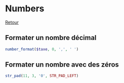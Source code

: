 # Numbers

[Retour](../readme.md)

## Formater un nombre décimal

```php
number_format($taxe, 0, ',', ' ') 
```

## Formater un nombre avec des zéros

```php
str_pad(11, 3, '0', STR_PAD_LEFT)
```
